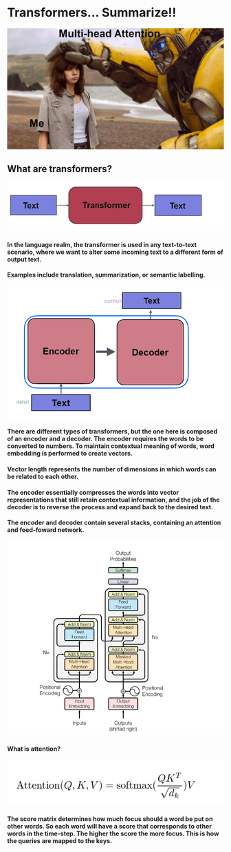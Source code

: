 # Transformers... Summarize!!

![](attention.png)

## What are transformers?

![](transformer_high_level.png)

#### In the language realm, the transformer is used in any text-to-text scenario, where we want to alter some incoming text to a different form of output text.
#### Examples include translation, summarization, or semantic labelling.

![](transformer_med_level.png)

#### There are different types of transformers, but the one here is composed of an encoder and a decoder. The encoder requires the words to be converted to numbers. To maintain contextual meaning of words, word embedding is performed to create vectors.
#### Vector length represents the number of dimensions in which words can be related to each other.

#### The encoder essentially compresses the words into vector representations that still retain contextual information, and the job of the decoder is to reverse the process and expand back to the desired text.

#### The encoder and decoder contain several stacks, containing an attention and feed-foward network.

![](transformer.png)

#### What is attention?

![](equation.png)

#### The score matrix determines how much focus should a word be put on other words. So each word will have a score that corresponds to other words in the time-step. The higher the score the more focus. This is how the queries are mapped to the keys.
